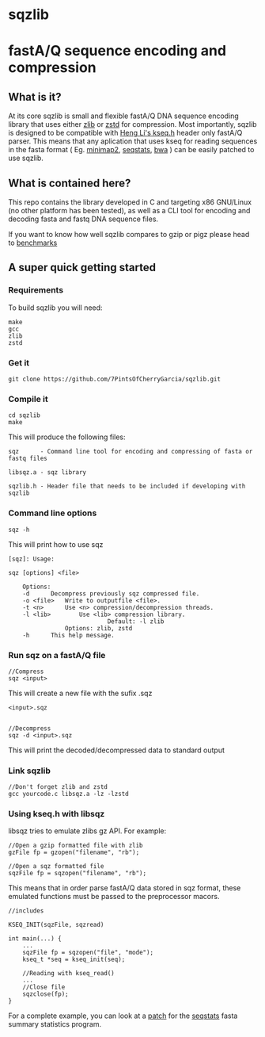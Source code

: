 # sqzlib 
# fastA/Q sequence encoding and compression


## What is it?
At its core sqzlib is small and flexible fastA/Q DNA sequence encoding library that uses either [zlib](https://github.com/madler/zlib) or [zstd](https://github.com/facebook/zstd) for compression. Most importantly, sqzlib is designed to be compatible with [Heng Li's kseq.h](https://github.com/attractivechaos/klib) header only fastA/Q parser. This means that any aplication that uses kseq for reading sequences in the fasta format ( Eg. [minimap2](https://github.com/lh3/minimap2), [seqstats](https://github.com/clwgg/seqstats), [bwa](https://github.com/lh3/bwa) ) can be easily patched to use sqzlib.


## What is contained here?

This repo contains the library developed in C and targeting x86 GNU/Linux (no other platform has been tested), as well as a CLI tool for encoding and decoding fasta and fastq DNA sequence files.

If you want to know how well sqzlib compares to gzip or pigz please head to [benchmarks]()


## A super quick getting started

### Requirements

To build sqzlib you will need:

    make
    gcc
    zlib
    zstd

### Get it

    git clone https://github.com/7PintsOfCherryGarcia/sqzlib.git

### Compile it

    cd sqzlib
    make

This will produce the following files:

    sqz      - Command line tool for encoding and compressing of fasta or fastq files
    
    libsqz.a - sqz library
    
    sqzlib.h - Header file that needs to be included if developing with sqzlib

### Command line options

    sqz -h
    
This will print how to use sqz

    [sqz]: Usage:

	sqz [options] <file>

		Options:
		-d 		Decompress previously sqz compressed file.
		-o <file>	Write to outputfile <file>.
		-t <n>		Use <n> compression/decompression threads.
		-l <lib>        Use <lib> compression library.
		                        Default: -l zlib
					Options: zlib, zstd
		-h 		This help message.



### Run sqz on a fastA/Q file

    //Compress
    sqz <input>
    
This will create a new file with the sufix .sqz

    <input>.sqz


    //Decompress
    sqz -d <input>.sqz
    
This will print the decoded/decompressed data to standard output

### Link sqzlib 

    //Don't forget zlib and zstd
    gcc yourcode.c libsqz.a -lz -lzstd

### Using kseq.h with libsqz

libsqz tries to emulate zlibs gz API. For example:

    //Open a gzip formatted file with zlib
    gzFile fp = gzopen("filename", "rb");
    
    //Open a sqz formatted file
    sqzFile fp = sqzopen("filename", "rb");
    
This means that in order parse fastA/Q data stored in sqz format, these emulated functions must be passed to the preprocessor macors.
    
    //includes
    
    KSEQ_INIT(sqzFile, sqzread)
    
    int main(...) {
        ...
        sqzFile fp = sqzopen("file", "mode");
        kseq_t *seq = kseq_init(seq);
    
        //Reading with kseq_read()
        ...
        //Close file
        sqzclose(fp);
    }
    
For a complete example, you can look at a [patch](https://github.com/7PintsOfCherryGarcia/sqzlib/tree/master/patches/seqstats) for the [seqstats](https://github.com/clwgg/seqstats) fasta summary statistics program.
